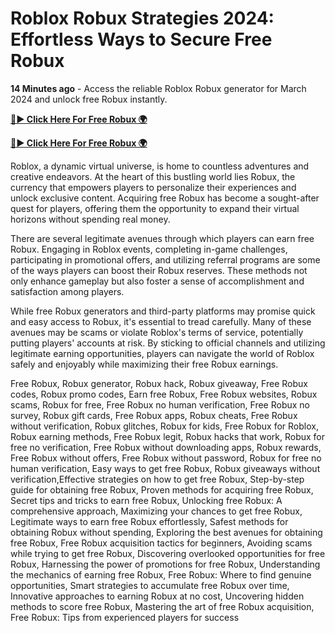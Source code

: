 # Roblox Robux Strategies 2024: Effortless Ways to Secure Free Robux

**14 Minutes ago** - Access the reliable Roblox Robux generator for March 2024 and unlock free Robux instantly.

[**🔴► Click Here For Free Robux 🌍**](https://jimaddadel.github.io/roblox)

[**🔴► Click Here For Free Robux 🌍**](https://jimaddadel.github.io/roblox)
 
Roblox, a dynamic virtual universe, is home to countless adventures and creative endeavors. At the heart of this bustling world lies Robux, the currency that empowers players to personalize their experiences and unlock exclusive content. Acquiring free Robux has become a sought-after quest for players, offering them the opportunity to expand their virtual horizons without spending real money.

There are several legitimate avenues through which players can earn free Robux. Engaging in Roblox events, completing in-game challenges, participating in promotional offers, and utilizing referral programs are some of the ways players can boost their Robux reserves. These methods not only enhance gameplay but also foster a sense of accomplishment and satisfaction among players.

While free Robux generators and third-party platforms may promise quick and easy access to Robux, it's essential to tread carefully. Many of these avenues may be scams or violate Roblox's terms of service, potentially putting players' accounts at risk. By sticking to official channels and utilizing legitimate earning opportunities, players can navigate the world of Roblox safely and enjoyably while maximizing their free Robux earnings.

Free Robux, Robux generator, Robux hack, Robux giveaway, Free Robux codes, Robux promo codes, Earn free Robux, Free Robux websites, Robux scams, Robux for free, Free Robux no human verification, Free Robux no survey, Robux gift cards, Free Robux apps, Robux cheats, Free Robux without verification, Robux glitches, Robux for kids, Free Robux for Roblox, Robux earning methods, Free Robux legit, Robux hacks that work, Robux for free no verification, Free Robux without downloading apps, Robux rewards, Free Robux without offers, Free Robux without password, Robux for free no human verification, Easy ways to get free Robux, Robux giveaways without verification,Effective strategies on how to get free Robux, Step-by-step guide for obtaining free Robux, Proven methods for acquiring free Robux, Secret tips and tricks to earn free Robux, Unlocking free Robux: A comprehensive approach, Maximizing your chances to get free Robux, Legitimate ways to earn free Robux effortlessly, Safest methods for obtaining Robux without spending, Exploring the best avenues for obtaining free Robux, Free Robux acquisition tactics for beginners, Avoiding scams while trying to get free Robux, Discovering overlooked opportunities for free Robux, Harnessing the power of promotions for free Robux, Understanding the mechanics of earning free Robux, Free Robux: Where to find genuine opportunities, Smart strategies to accumulate free Robux over time, Innovative approaches to earning Robux at no cost, Uncovering hidden methods to score free Robux, Mastering the art of free Robux acquisition, Free Robux: Tips from experienced players for success
